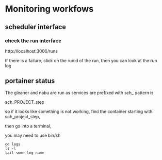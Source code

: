 
# Monitoring workfows

## scheduler interface

### check the run interface

http://localhost:3000/runs

If there is a failure, click on the runid of the run, then you can look at the run log

## portainer status

The gleaner and nabu are run as services are prefixed with sch_
pattern is

sch_PROJECT_step

so if it looks like something is not working, find the container starting with sch_project_step,

then go into a terminal, 

you may need to use bin/sh

```shell
cd logs
ls -l 
tail some log name
```

